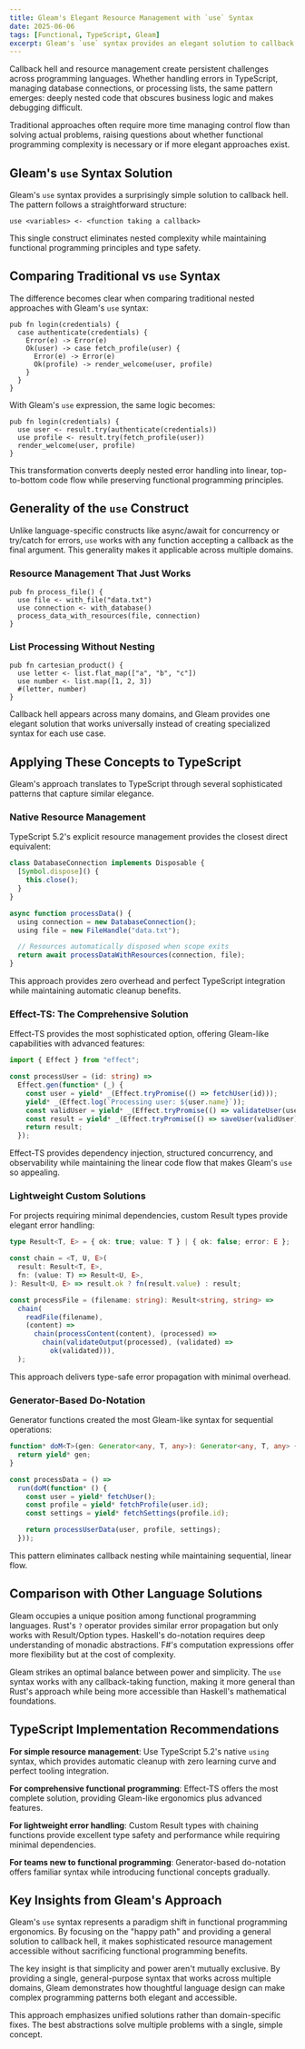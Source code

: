 ```yaml
---
title: Gleam's Elegant Resource Management with `use` Syntax
date: 2025-06-06
tags: [Functional, TypeScript, Gleam]
excerpt: Gleam's `use` syntax provides an elegant solution to callback hell that improves functional programming ergonomics across multiple domains.
---
```


Callback hell and resource management create persistent challenges across programming languages. Whether handling errors in TypeScript, managing database connections, or processing lists, the same pattern emerges: deeply nested code that obscures business logic and makes debugging difficult.

Traditional approaches often require more time managing control flow than solving actual problems, raising questions about whether functional programming complexity is necessary or if more elegant approaches exist.

## Gleam's `use` Syntax Solution

Gleam's `use` syntax provides a surprisingly simple solution to callback hell. The pattern follows a straightforward structure:

```gleam
use <variables> <- <function taking a callback>
```

This single construct eliminates nested complexity while maintaining functional programming principles and type safety.

## Comparing Traditional vs `use` Syntax

The difference becomes clear when comparing traditional nested approaches with Gleam's `use` syntax:

```gleam
pub fn login(credentials) {
  case authenticate(credentials) {
    Error(e) -> Error(e)
    Ok(user) -> case fetch_profile(user) {
      Error(e) -> Error(e)
      Ok(profile) -> render_welcome(user, profile)
    }
  }
}
```

With Gleam's `use` expression, the same logic becomes:

```gleam
pub fn login(credentials) {
  use user <- result.try(authenticate(credentials))
  use profile <- result.try(fetch_profile(user))
  render_welcome(user, profile)
}
```

This transformation converts deeply nested error handling into linear, top-to-bottom code flow while preserving functional programming principles.

## Generality of the `use` Construct

Unlike language-specific constructs like async/await for concurrency or try/catch for errors, `use` works with any function accepting a callback as the final argument. This generality makes it applicable across multiple domains.

### Resource Management That Just Works

```gleam
pub fn process_file() {
  use file <- with_file("data.txt")
  use connection <- with_database()
  process_data_with_resources(file, connection)
}
```

### List Processing Without Nesting

```gleam
pub fn cartesian_product() {
  use letter <- list.flat_map(["a", "b", "c"])
  use number <- list.map([1, 2, 3])
  #(letter, number)
}
```

Callback hell appears across many domains, and Gleam provides one elegant solution that works universally instead of creating specialized syntax for each use case.

## Applying These Concepts to TypeScript

Gleam's approach translates to TypeScript through several sophisticated patterns that capture similar elegance.

### Native Resource Management

TypeScript 5.2's explicit resource management provides the closest direct equivalent:

```typescript
class DatabaseConnection implements Disposable {
  [Symbol.dispose]() {
    this.close();
  }
}

async function processData() {
  using connection = new DatabaseConnection();
  using file = new FileHandle("data.txt");

  // Resources automatically disposed when scope exits
  return await processDataWithResources(connection, file);
}
```

This approach provides zero overhead and perfect TypeScript integration while maintaining automatic cleanup benefits.

### Effect-TS: The Comprehensive Solution

Effect-TS provides the most sophisticated option, offering Gleam-like capabilities with advanced features:

```typescript
import { Effect } from "effect";

const processUser = (id: string) =>
  Effect.gen(function* (_) {
    const user = yield* _(Effect.tryPromise(() => fetchUser(id)));
    yield* _(Effect.log(`Processing user: ${user.name}`));
    const validUser = yield* _(Effect.tryPromise(() => validateUser(user)));
    const result = yield* _(Effect.tryPromise(() => saveUser(validUser)));
    return result;
  });
```

Effect-TS provides dependency injection, structured concurrency, and observability while maintaining the linear code flow that makes Gleam's `use` so appealing.

### Lightweight Custom Solutions

For projects requiring minimal dependencies, custom Result types provide elegant error handling:

```typescript
type Result<T, E> = { ok: true; value: T } | { ok: false; error: E };

const chain = <T, U, E>(
  result: Result<T, E>,
  fn: (value: T) => Result<U, E>,
): Result<U, E> => result.ok ? fn(result.value) : result;

const processFile = (filename: string): Result<string, string> =>
  chain(
    readFile(filename),
    (content) =>
      chain(processContent(content), (processed) =>
        chain(validateOutput(processed), (validated) =>
          ok(validated))),
  );
```

This approach delivers type-safe error propagation with minimal overhead.

### Generator-Based Do-Notation

Generator functions created the most Gleam-like syntax for sequential operations:

```typescript
function* doM<T>(gen: Generator<any, T, any>): Generator<any, T, any> {
  return yield* gen;
}

const processData = () =>
  run(doM(function* () {
    const user = yield* fetchUser();
    const profile = yield* fetchProfile(user.id);
    const settings = yield* fetchSettings(profile.id);

    return processUserData(user, profile, settings);
  }));
```

This pattern eliminates callback nesting while maintaining sequential, linear flow.

## Comparison with Other Language Solutions

Gleam occupies a unique position among functional programming languages. Rust's `?` operator provides similar error propagation but only works with Result/Option types. Haskell's do-notation requires deep understanding of monadic abstractions. F#'s computation expressions offer more flexibility but at the cost of complexity.

Gleam strikes an optimal balance between power and simplicity. The `use` syntax works with any callback-taking function, making it more general than Rust's approach while being more accessible than Haskell's mathematical foundations.

## TypeScript Implementation Recommendations

**For simple resource management**: Use TypeScript 5.2's native `using` syntax, which provides automatic cleanup with zero learning curve and perfect tooling integration.

**For comprehensive functional programming**: Effect-TS offers the most complete solution, providing Gleam-like ergonomics plus advanced features.

**For lightweight error handling**: Custom Result types with chaining functions provide excellent type safety and performance while requiring minimal dependencies.

**For teams new to functional programming**: Generator-based do-notation offers familiar syntax while introducing functional concepts gradually.

## Key Insights from Gleam's Approach

Gleam's `use` syntax represents a paradigm shift in functional programming ergonomics. By focusing on the "happy path" and providing a general solution to callback hell, it makes sophisticated resource management accessible without sacrificing functional programming benefits.

The key insight is that simplicity and power aren't mutually exclusive. By providing a single, general-purpose syntax that works across multiple domains, Gleam demonstrates how thoughtful language design can make complex programming patterns both elegant and accessible.

This approach emphasizes unified solutions rather than domain-specific fixes. The best abstractions solve multiple problems with a single, simple concept.
